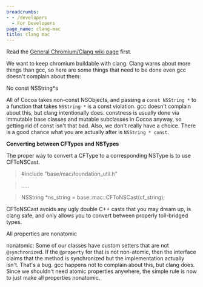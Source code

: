 ```yaml
---
breadcrumbs:
- - /developers
  - For Developers
page_name: clang-mac
title: clang mac
---
```


Read the [General Chromium/Clang wiki
page](http://code.google.com/p/chromium/wiki/Clang) first.

We want to keep chromium buildable with clang. Clang warns about more things
than gcc, so here are some things that need to be done even gcc doesn't complain
about them:

No const NSString\*s

All of Cocoa takes non-const NSObjects, and passing a `const NSString *` to a
function that takes `NSString *` is a const violation. gcc doesn't complain
about this, but clang intentionally does. constness is usually done via
immutable base classes and mutable subclasses in Cocoa anyway, so getting rid of
const isn't that bad. Also, we don't really have a choice. There is a good
chance what you are actually after is `NSString * const`.

**Converting between CFTypes and NSTypes**

The proper way to convert a CFType to a corresponding NSType is to use
CFToNSCast.

> #include "base/mac/foundation_util.h"

> .....

> NSString \*ns_string = base::mac::CFToNSCast(cf_string);

CFToNSCast avoids any ugly double C++ casts that you may dream up, is clang
safe, and only allows you to convert between properly toll-bridged types.

All properties are nonatomic

nonatomic: Some of our classes have custom setters that are not `@synchronize`d.
If the `@property` for that is not non-atomic, then the interface claims that
the method is synchronized but the implementation actually isn't. That's a bug.
gcc happens not to complain about this, but clang does. Since we shouldn't need
atomic properties anywhere, the simple rule is now to just make all properties
nonatomic.
